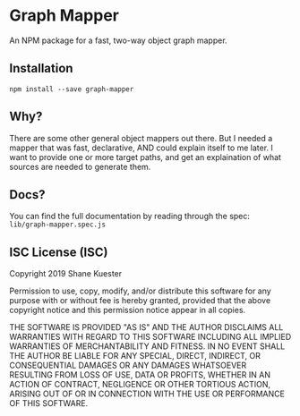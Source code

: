 # Graph Mapper

An NPM package for a fast, two-way object graph mapper.

## Installation

```
npm install --save graph-mapper
```

## Why?

There are some other general object mappers out there. But I needed a mapper that was fast, declarative, AND could explain itself to me later. I want to provide one or more target paths, and get an explaination of what sources are needed to generate them.

## Docs?

You can find the full documentation by reading through the spec: `lib/graph-mapper.spec.js`


## ISC License (ISC)
Copyright 2019 Shane Kuester

Permission to use, copy, modify, and/or distribute this software for any purpose with or without fee is hereby granted, provided that the above copyright notice and this permission notice appear in all copies.

THE SOFTWARE IS PROVIDED "AS IS" AND THE AUTHOR DISCLAIMS ALL WARRANTIES WITH REGARD TO THIS SOFTWARE INCLUDING ALL IMPLIED WARRANTIES OF MERCHANTABILITY AND FITNESS. IN NO EVENT SHALL THE AUTHOR BE LIABLE FOR ANY SPECIAL, DIRECT, INDIRECT, OR CONSEQUENTIAL DAMAGES OR ANY DAMAGES WHATSOEVER RESULTING FROM LOSS OF USE, DATA OR PROFITS, WHETHER IN AN ACTION OF CONTRACT, NEGLIGENCE OR OTHER TORTIOUS ACTION, ARISING OUT OF OR IN CONNECTION WITH THE USE OR PERFORMANCE OF THIS SOFTWARE.